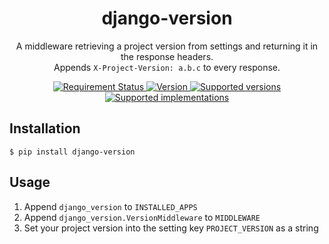 <div align='center'>
  <h1>django-version</h1>
  <p>
    A middleware retrieving a project version from settings and returning it in the response headers.<br/>
    Appends <code>X-Project-Version: a.b.c</code> to every response.
  </p>
  <p>
    <a href='https://travis-ci.org/NyanKiyoshi/django-version/'>
      <img src='https://travis-ci.org/NyanKiyoshi/django-version.svg?branch=master' alt='Requirement Status' />
    </a>
    <a href='https://pypi.python.org/pypi/django-version'>
      <img src='https://img.shields.io/pypi/v/django-version.svg' alt='Version' />
    </a>
    <a href='https://pypi.python.org/pypi/django-version'>
      <img src='https://img.shields.io/pypi/pyversions/django-version.svg' alt='Supported versions' />
    </a>
    <a href='https://pypi.python.org/pypi/django-version'>
      <img src='https://img.shields.io/pypi/implementation/django-version.svg' alt='Supported implementations' />
    </a>
  </p>
</div>

## Installation
```shell script
$ pip install django-version
```

## Usage
1. Append `django_version` to `INSTALLED_APPS`
1. Append `django_version.VersionMiddleware` to `MIDDLEWARE`
1. Set your project version into the setting key `PROJECT_VERSION` as a string

